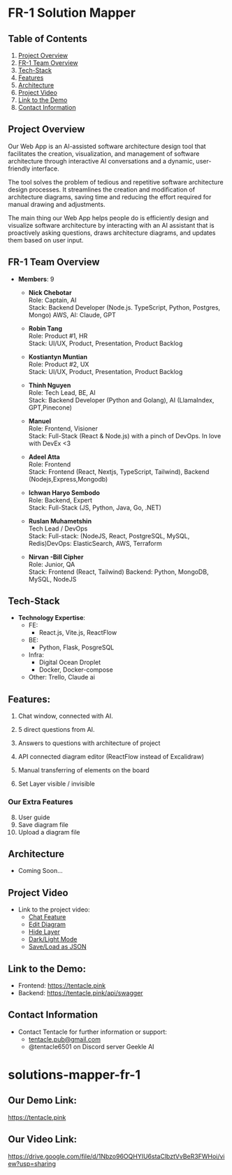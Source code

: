 # FR-1 Solution Mapper

## Table of Contents
1. [Project Overview](#project-overview)
2. [FR-1 Team Overview](#team-overview)
3. [Tech-Stack](#tech-stack)
4. [Features](#features)
5. [Architecture](#architecture)
6. [Project Video](#project-video)
7. [Link to the Demo](#link-to-the-demo)
8. [Contact Information](#contact-information)

## Project Overview

Our Web App is an AI-assisted software architecture design tool that facilitates the creation, visualization, and management of software architecture through interactive AI conversations and a dynamic, user-friendly interface.

The tool solves the problem of tedious and repetitive software architecture design processes. It streamlines the creation and modification of architecture diagrams, saving time and reducing the effort required for manual drawing and adjustments.
 
The main thing our Web App helps people do is efficiently design and visualize software architecture by interacting with an AI assistant that is proactively asking questions, draws architecture diagrams, and updates them based on user input.

## FR-1 Team Overview
- **Members**:  9

	-	**Nick Chebotar**	  
Role: Captain, AI	  
Stack: Backend Developer (Node.js. TypeScript, Python, Postgres, Mongo) AWS, AI: Claude, GPT

	-	**Robin Tang**	  
Role: Product #1, HR	  
Stack: UI/UX, Product, Presentation, Product Backlog

   -	**Kostiantyn Muntian**	  
Role: Product #2, UX	  
Stack: UI/UX, Product, Presentation, Product Backlog

	-	**Thinh Nguyen**	  
Role: Tech Lead, BE, AI	  
Stack: Backend Developer (Python and Golang), AI (LlamaIndex, GPT,Pinecone)

	-	**Manuel**	  
Role: Frontend, Visioner	  
Stack: Full-Stack (React & Node.js) with a pinch of DevOps. In love with DevEx <3

	-	**Adeel Atta**	  
Role: Frontend	  
Stack: Frontend (React, Nextjs, TypeScript, Tailwind), Backend (Nodejs,Express,Mongodb)

	-	**Ichwan Haryo Sembodo**	  
Role: Backend, Expert	  
Stack: Full-Stack (JS, Python, Java, Go, .NET)

	-	**Ruslan Muhametshin**	  
Tech Lead / DevOps	  
Stack: Full-stack: (NodeJS, React, PostgreSQL, MySQL, Redis)DevOps: ElasticSearch, AWS, Terraform

	-	**Nirvan -Bill Cipher**	  
Role: Junior, QA	  
Stack: Frontend (React, Tailwind) Backend: Python, MongoDB, MySQL, NodeJS


## Tech-Stack
- **Technology Expertise**:
  - FE:
  	- React.js, Vite.js, ReactFlow
  - BE:
	- Python, Flask, PosgreSQL   
  - Infra:    
  	- Digital Ocean Droplet  
  	- Docker, Docker-compose  
  - Other: Trello, Claude ai

## Features:
1. Chat window, connected with AI.  

2. 5 direct questions from AI.

3. Answers to questions with architecture of project

4. API connected diagram editor (ReactFlow instead of Excalidraw)

5. Manual transferring of elements on the board

6. Set Layer visible / invisible        

  ### Our Extra Features 
8. User guide  
9. Save diagram file    
10. Upload a diagram file

## Architecture
- Coming Soon...

## Project Video
- Link to the project video:   
	- [Chat Feature](https://drive.google.com/file/d/1QQ4VmYnWYbEDmQOgfC68dg5knUnID6PM/view?usp=sharing)
	- [Edit Diagram](https://drive.google.com/file/d/1tDpYgNVE4Ua0jkdtWZNhLgmJJCo9Liy0/view?usp=sharing) 
	- [Hide Layer](https://drive.google.com/file/d/1URPbvNZk5KZHrJjyUL19eM5ll6AsvXds/view?usp=sharing)
	- [Dark/Light Mode](https://drive.google.com/file/d/13xl9Fp8Tl8Hlnt2JCs7ZvoqijLfoQjBZ/view?usp=sharing)
	- [Save/Load as JSON](https://drive.google.com/file/d/1ZX4d6vqnlm4zZKvPMwOke-z4pKYIOTYm/view?usp=sharing)

## Link to the Demo:
  - Frontend: https://tentacle.pink
  - Backend:  https://tentacle.pink/api/swagger

## Contact Information
- Contact Tentacle for further information or support:  
  - tentacle.pub@gmail.com   
  - @tentacle6501 on Discord server Geekle AI



# solutions-mapper-fr-1

## Our Demo Link:
https://tentacle.pink

## Our Video Link:
https://drive.google.com/file/d/1Nbzo96OQHYIU6staClbztVvBeR3FWHoi/view?usp=sharing
